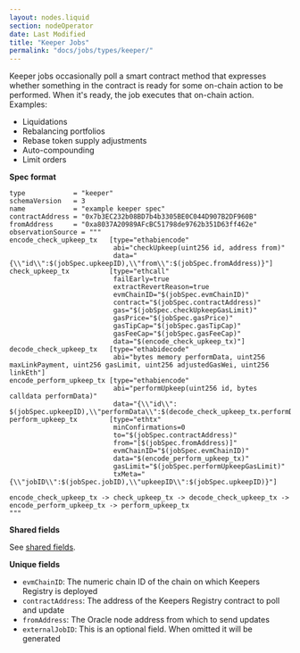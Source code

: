 ```yaml
---
layout: nodes.liquid
section: nodeOperator
date: Last Modified
title: "Keeper Jobs"
permalink: "docs/jobs/types/keeper/"
---
```


Keeper jobs occasionally poll a smart contract method that expresses whether something in the contract is ready for some on-chain action to be performed. When it's ready, the job executes that on-chain action. Examples:

- Liquidations
- Rebalancing portfolios
- Rebase token supply adjustments
- Auto-compounding
- Limit orders

**Spec format**

```jpv2
type            = "keeper"
schemaVersion   = 3
name            = "example keeper spec"
contractAddress = "0x7b3EC232b08BD7b4b3305BE0C044D907B2DF960B"
fromAddress     = "0xa8037A20989AFcBC51798de9762b351D63ff462e"
observationSource = """
encode_check_upkeep_tx   [type="ethabiencode"
                          abi="checkUpkeep(uint256 id, address from)"
                          data="{\\"id\\":$(jobSpec.upkeepID),\\"from\\":$(jobSpec.fromAddress)}"]
check_upkeep_tx          [type="ethcall"
                          failEarly=true
                          extractRevertReason=true
                          evmChainID="$(jobSpec.evmChainID)"
                          contract="$(jobSpec.contractAddress)"
                          gas="$(jobSpec.checkUpkeepGasLimit)"
                          gasPrice="$(jobSpec.gasPrice)"
                          gasTipCap="$(jobSpec.gasTipCap)"
                          gasFeeCap="$(jobSpec.gasFeeCap)"
                          data="$(encode_check_upkeep_tx)"]
decode_check_upkeep_tx   [type="ethabidecode"
                          abi="bytes memory performData, uint256 maxLinkPayment, uint256 gasLimit, uint256 adjustedGasWei, uint256 linkEth"]
encode_perform_upkeep_tx [type="ethabiencode"
                          abi="performUpkeep(uint256 id, bytes calldata performData)"
                          data="{\\"id\\": $(jobSpec.upkeepID),\\"performData\\":$(decode_check_upkeep_tx.performData)}"]
perform_upkeep_tx        [type="ethtx"
                          minConfirmations=0
                          to="$(jobSpec.contractAddress)"
                          from="[$(jobSpec.fromAddress)]"
                          evmChainID="$(jobSpec.evmChainID)"
                          data="$(encode_perform_upkeep_tx)"
                          gasLimit="$(jobSpec.performUpkeepGasLimit)"
                          txMeta="{\\"jobID\\":$(jobSpec.jobID),\\"upkeepID\\":$(jobSpec.upkeepID)}"]

encode_check_upkeep_tx -> check_upkeep_tx -> decode_check_upkeep_tx -> encode_perform_upkeep_tx -> perform_upkeep_tx
"""
```

**Shared fields**

See [shared fields](/docs/jobs/#shared-fields).

**Unique fields**

- `evmChainID`: The numeric chain ID of the chain on which Keepers Registry is deployed
- `contractAddress`: The address of the Keepers Registry contract to poll and update
- `fromAddress`: The Oracle node address from which to send updates
- `externalJobID`: This is an optional field. When omitted it will be generated
